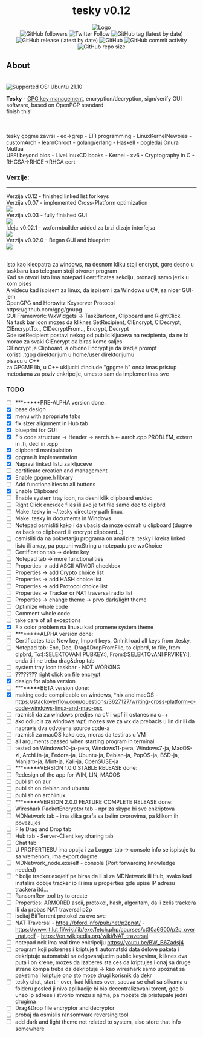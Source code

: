 <div align="center">
<h1>tesky v0.12</h1>


[![Logo](img/banner.png)](https://github.com/mirkonikic/tesky_gpg)<br>
<img alt="GitHub followers" src="https://img.shields.io/github/followers/mirkonikic?style=social">
<img alt="Twitter Follow" src="https://img.shields.io/twitter/follow/mirkhoff?style=social">
<img alt="GitHub tag (latest by date)" src="https://img.shields.io/github/v/tag/mirkonikic/tesky_gpg?style=plastic"> 
<img alt="GitHub release (latest by date)" src="https://img.shields.io/github/v/release/mirkonikic/tesky_gpg">
<img alt="GitHub" src="https://img.shields.io/github/license/mirkonikic/tesky_gpg">
<img alt="GitHub commit activity" src="https://img.shields.io/github/commit-activity/y/mirkonikic/tesky_gpg?style=plastic"> 
<img alt="GitHub repo size" src="https://img.shields.io/github/repo-size/mirkonikic/tesky_gpg">
</div>
  
## About
<br>
<img alt="Supported OS: Ubuntu 21.10" src="https://img.shields.io/badge/Ubuntu-E95420?style=for-the-badge&logo=ubuntu&logoColor=white">

**Tesky** - [GPG key management](https://en.wikipedia.org/wiki/GNU_Privacy_Guard), encryption/decryption, sign/verify GUI software, based on OpenPGP standard
<br>finish this!

<br>
<br>tesky gpgme zavrsi - ed->grep - EFI programming - LinuxKernelNewbies - customArch - learnChroot - golang/erlang - Haskell - pogledaj Onura Mutlua
<br>UEFI beyond bios - LiveLinuxCD books - Kernel - xv6 - Cryptography in C - RHCSA->RHCE->RHCA cert

### Verzije:
---
Verzija v0.12 - finished linked list for keys<br>
Verzija v0.07 - implemented Cross-Platform optimization<br>
![ ](img/v0.07.gif)
<br>
Verzija v0.03 - fully finished GUI<br>
![ ](img/v0.03.gif)
<br>
Ideja v0.02.1 - wxformbuilder added za brzi dizajn interfejsa<br>
![ ](img/v0.02.1.jpg)
<br>
Verzija v0.02.0 - Began GUI and blueprint<br>
![ ](img/v0.02.0.jpg)
<br>

<br>
Isto kao kleopatra za windows, na desnom kliku stoji encrypt, gore desno u taskbaru kao telegram stoji otvoren program
<br>
Kad se otvori isto ima notepad i certificates sekciju, pronadji samo jezik u kom pises
<br>
A videcu kad ispisem za linux, da ispisem i za Windows u C#, sa nicer GUI-jem
<br>
OpenGPG and Horowitz Keyserver Protocol
<br>
https://github.com/gpg/gnupg
<br>
GUI Framework: WxWidgets -> TaskBarIcon, Clipboard and RightClick
<br>
Na task bar icon mozes da kliknes SetRecipient, ClEncrypt, ClDecrypt, ClEncryptTo.., ClDecryptFrom.., Encrypt, Decrypt
<br>
Gde setRecipient postavi nekog od public kljuceva na recipienta, da ne bi morao za svaki ClEncrypt da biras kome saljes
<br>
ClEncrypt je Clipboard, a obicno Encrypt je da izadje prompt
<br>
koristi .tgpg direktorijum u home/user direktorijumu
<br>
pisacu u C++
<br>
za GPGME lib, u C++ ukljuciti         #include "gpgme.h"   onda imas pristup metodama za poziv enkripcije, umesto sam da implementiras sve


### TODO
- [ ] ********PRE-ALPHA version done:
- [x] base design
- [x] menu with apropriate tabs
- [x] fix sizer alignment in Hub tab
- [x] blueprint for GUI
- [x] Fix code structure -> Header -> aarch.h <- aarch.cpp PROBLEM, extern in .h, decl in .cpp
- [x] clipboard manipulation
- [x] gpgme.h implementation
- [x] Napravi linked listu za kljuceve
- [ ] certificate creation and management
- [x] Enable gpgme.h library
- [ ] Add functionalities to all buttons
- [x] Enable Clipboard
- [ ] Enable system tray icon, na desni klik clipboard en/dec
- [ ] Right Click enc/dec files ili ako je txt file samo dec to clipbrd
- [ ] Make .tesky in ~/.tesky directory path linux
- [ ] Make .tesky in documents in Windows
- [ ] Notepad osmisliti kako i da ubacis da moze odmah u clipboard (dugme za back to clipboard ili encrypt clipboard...)
- [ ] osmisliti da na pokretanju programa on analizira .tesky i kreira linked listu ili array, pa popuni wxString u notepadu pre wxChoice
- [ ] Certification tab -> delete key
- [ ] Notepad tab -> more functionalities
- [ ] Properties -> add ASCII ARMOR checkbox
- [ ] Properties -> add Crypto choice list
- [ ] Properties -> add HASH choice list
- [ ] Properties -> add Protocol choice list
- [ ] Properties -> Tracker or NAT traversal radio list
- [ ] Properties -> change theme -> prvo dark/light theme
- [ ] Optimize whole code
- [ ] Comment whole code
- [ ] take care of all exceptions
- [x] Fix color problem na linuxu kad promene system theme
- [ ] ********ALPHA version done:
- [ ] Certificates tab: New key, Import keys, OnInit load all keys from .tesky, 
- [ ] Notepad tab: Enc, Dec, Drag&DropFromFile, to clpbrd, to file, from clpbrd, To:[:SELEKTOVANI PUBKEY:], From:[:SELEKTOvANI PRVIKEY:], onda ti i ne treba drag&drop tab
- [ ] system tray icon taskbar - NOT WORKING
- [ ] ???????? right click on file encrypt
- [x] design for alpha version
- [ ] ********BETA version done:
- [x] making code compileable on windows, *nix and macOS - https://stackoverflow.com/questions/3627127/writing-cross-platform-c-code-windows-linux-and-mac-osx
- [ ] razmisli da za windows predjes na c# i wpf ili ostanes na c++
- [ ] ako odlucis za windows wpf, mozes sve za wx da prebacis u lin dir ili da napravis dva odvojena source code-a
- [ ] razmisli za macOS kako ces, moras da testiras u VM
- [ ] all arguments passed when starting program in terminal
- [ ] tested on Windows10-ja-pera, Windows11-pera, Windows7-ja, MacOS-zl, ArchLin-ja, Fedora-ja, Ubuntu-ja, Debian-ja, PopOS-ja, BSD-ja, Manjaro-ja, Mint-ja, Kali-ja, OpenSUSE-ja
- [ ] ********VERSION 1.0.0 STABLE RELEASE done:
- [ ] Redesign of the app for WIN, LIN, MACOS
- [ ] publish on aur
- [ ] publish on debian and ubuntu
- [ ] publish on archlinux
- [ ] ********VERSION 2.0.0 FEATURE COMPLETE RELEASE done:
- [ ] Wireshark PacketEncryptor tab - npr za skype bi sve enkriptova
- [ ] MDNetwork tab - ima slika grafa sa belim cvorovima, pa klikom ih povezujes
- [ ] File Drag and Drop tab
- [ ] Hub tab - Server-Client key sharing tab
- [ ] Chat tab
- [ ] U PROPERTIESU ima opcija i za Logger tab -> console info se ispisuje tu sa vremenom, ima export dugme
- [ ] MDNetwork_node.exe/elf - console (Port forwarding knowledge needed)
- [ ] ^ bolje tracker.exe/elf pa biras da li si za MDNetwork ili Hub, svako kad instalira dobije tracker ip ili ima u properties gde upise IP adresu trackera itd...
- [ ] RansomRev tool try to create
- [ ] Properties: ARMORED ascii, protokol, hash, algoritam, da li zelis trackera ili da probas NAT traversal p2p
- [ ] iscitaj BitTorrent protokol za ovo sve
- [ ] NAT Traversal - https://bford.info/pub/net/p2pnat/ - https://www.it.lut.fi/wiki/lib/exe/fetch.php/courses/ct30a6900/p2p_over_nat.pdf - https://en.wikipedia.org/wiki/NAT_traversal
- [ ] notepad nek ima real time enkripciju https://youtu.be/BW_B6Zadsj4
- [ ] program koji pokrenes i kriptuje ti automatski data delove paketa i dekriptuje automatski sa odgovarajucim public keyovima, kliknes dva puta i on krene, mozes da izaberes sta ces da kriptujes i onaj sa druge strane kompa treba da dekriptuje -> kao wireshark samo upoznat sa paketima i kriptuje ono sto moze drugi korisnik da dekr
- [ ] tesky chat, start - over, kad kliknes over, sacuva se chat sa slikama u folderu posled ji nivo aplikacije bi bio decentralizovani torent, gde bi uneo ip adrese i stvorio mrezu s njima, pa mozete da pristupate jedni drugima
- [ ] Drag&Drop file encryptor and decryptor
- [ ] probaj da osmislis ransomware reversing tool
- [ ] add dark and light theme not related to system, also store that info somewhere
